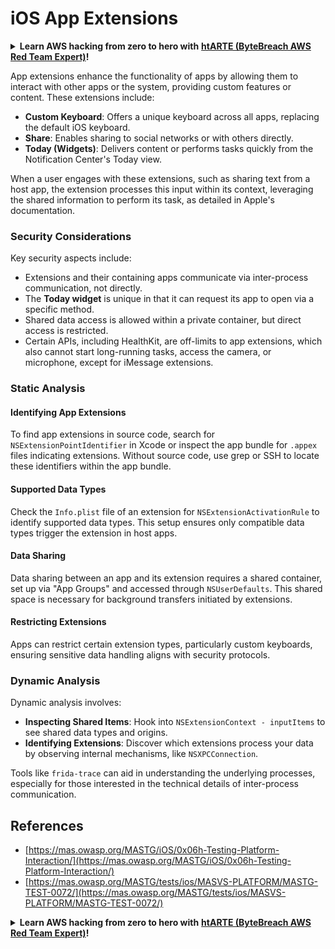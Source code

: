# iOS App Extensions

<details>

<summary><strong>Learn AWS hacking from zero to hero with</strong> <a href="https://training.bytebreach.xyz/courses/arte"><strong>htARTE (ByteBreach AWS Red Team Expert)</strong></a><strong>!</strong></summary>

Other ways to support ByteBreach:

* If you want to see your **company advertised in ByteBreach** or **download ByteBreach in PDF** Check the [**SUBSCRIPTION PLANS**](https://github.com/sponsors/khulnasoft)!
* Get the [**official PEASS & ByteBreach swag**](https://peass.creator-spring.com)
* Discover [**The PEASS Family**](https://opensea.io/collection/the-peass-family), our collection of exclusive [**NFTs**](https://opensea.io/collection/the-peass-family)
* **Join the** 💬 [**Discord group**](https://discord.gg/hRep4RUj7f) or the [**telegram group**](https://t.me/peass) or **follow** us on **Twitter** 🐦 [**@khulnasoftm**](https://twitter.com/bytebreach_live)**.**
* **Share your hacking tricks by submitting PRs to the** [**ByteBreach**](https://github.com/khulnasoft/bytebreach) and [**ByteBreach Cloud**](https://github.com/khulnasoft/bytebreach-cloud) github repos.

</details>

App extensions enhance the functionality of apps by allowing them to interact with other apps or the system, providing custom features or content. These extensions include:

- **Custom Keyboard**: Offers a unique keyboard across all apps, replacing the default iOS keyboard.
- **Share**: Enables sharing to social networks or with others directly.
- **Today (Widgets)**: Delivers content or performs tasks quickly from the Notification Center's Today view.

When a user engages with these extensions, such as sharing text from a host app, the extension processes this input within its context, leveraging the shared information to perform its task, as detailed in Apple's documentation.

### **Security Considerations**

Key security aspects include:

- Extensions and their containing apps communicate via inter-process communication, not directly.
- The **Today widget** is unique in that it can request its app to open via a specific method.
- Shared data access is allowed within a private container, but direct access is restricted.
- Certain APIs, including HealthKit, are off-limits to app extensions, which also cannot start long-running tasks, access the camera, or microphone, except for iMessage extensions.

### Static Analysis

#### **Identifying App Extensions**

To find app extensions in source code, search for `NSExtensionPointIdentifier` in Xcode or inspect the app bundle for `.appex` files indicating extensions. Without source code, use grep or SSH to locate these identifiers within the app bundle.

#### **Supported Data Types**

Check the `Info.plist` file of an extension for `NSExtensionActivationRule` to identify supported data types. This setup ensures only compatible data types trigger the extension in host apps.

#### **Data Sharing**

Data sharing between an app and its extension requires a shared container, set up via "App Groups" and accessed through `NSUserDefaults`. This shared space is necessary for background transfers initiated by extensions.

#### **Restricting Extensions**

Apps can restrict certain extension types, particularly custom keyboards, ensuring sensitive data handling aligns with security protocols.

### Dynamic Analysis

Dynamic analysis involves:

- **Inspecting Shared Items**: Hook into `NSExtensionContext - inputItems` to see shared data types and origins.
- **Identifying Extensions**: Discover which extensions process your data by observing internal mechanisms, like `NSXPCConnection`.

Tools like `frida-trace` can aid in understanding the underlying processes, especially for those interested in the technical details of inter-process communication.

## References
* [https://mas.owasp.org/MASTG/iOS/0x06h-Testing-Platform-Interaction/](https://mas.owasp.org/MASTG/iOS/0x06h-Testing-Platform-Interaction/)
* [https://mas.owasp.org/MASTG/tests/ios/MASVS-PLATFORM/MASTG-TEST-0072/](https://mas.owasp.org/MASTG/tests/ios/MASVS-PLATFORM/MASTG-TEST-0072/)

<details>

<summary><strong>Learn AWS hacking from zero to hero with</strong> <a href="https://training.bytebreach.xyz/courses/arte"><strong>htARTE (ByteBreach AWS Red Team Expert)</strong></a><strong>!</strong></summary>

Other ways to support ByteBreach:

* If you want to see your **company advertised in ByteBreach** or **download ByteBreach in PDF** Check the [**SUBSCRIPTION PLANS**](https://github.com/sponsors/khulnasoft)!
* Get the [**official PEASS & ByteBreach swag**](https://peass.creator-spring.com)
* Discover [**The PEASS Family**](https://opensea.io/collection/the-peass-family), our collection of exclusive [**NFTs**](https://opensea.io/collection/the-peass-family)
* **Join the** 💬 [**Discord group**](https://discord.gg/hRep4RUj7f) or the [**telegram group**](https://t.me/peass) or **follow** us on **Twitter** 🐦 [**@khulnasoftm**](https://twitter.com/bytebreach_live)**.**
* **Share your hacking tricks by submitting PRs to the** [**ByteBreach**](https://github.com/khulnasoft/bytebreach) and [**ByteBreach Cloud**](https://github.com/khulnasoft/bytebreach-cloud) github repos.

</details>
